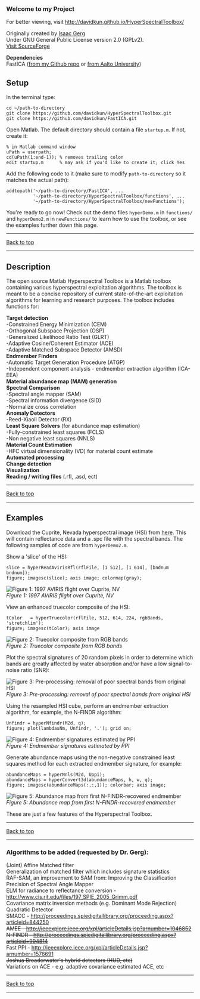 ### Welcome to my Project ###

For better viewing, visit <http://davidkun.github.io/HyperSpectralToolbox/>  

Originally created by [Isaac Gerg](http://www.gergltd.com/home/)  
Under GNU General Public License version 2.0 (GPLv2).  
[Visit SourceForge](http://sourceforge.net/apps/mediawiki/matlabhyperspec/index.php?title=Main_Page)

**Dependencies**  
FastICA ([from my Github repo](https://github.com/davidkun/FastICA) or [from Aalto University](http://research.ics.aalto.fi/ica/fastica/code/dlcode.shtml))

## Setup ##

In the terminal type:

    cd ~/path-to-directory
    git clone https://github.com/davidkun/HyperSpectralToolbox.git
    git clone https://github.com/davidkun/FastICA.git

Open Matlab. The default directory should contain a file `startup.m`. If not, create it:

    % in Matlab command window
    uPath = userpath;
    cd(uPath(1:end-1)); % removes trailing colon
    edit startup.m      % may ask if you'd like to create it; click Yes

Add the following code to it (make sure to modify `path-to-directory` so it matches the actual path):

    addtopath('~/path-to-directory/FastICA', ...
              '~/path-to-directory/HyperSpectralToolbox/functions', ...
              '~/path-to-directory/HyperSpectralToolbox/newFunctions');

You're ready to go now! Check out the demo files `hyperDemo.m` in `functions/` and `hyperDemo2.m` in `newFunctions/` to learn how to use the toolbox, or see the examples further down this page.

***
[Back to top](https://github.com/davidkun/HyperSpectralToolbox#hyperspectral-matlab-toolbox)  
***

## Description ##

The open source Matlab Hyperspectral Toolbox is a Matlab toolbox containing various hyperspectral exploitation algorithms. The toolbox is meant to be a concise repository of current state-of-the-art exploitation algorithms for learning and research purposes. The toolbox includes functions for:

**Target detection**  
-Constrained Energy Minimization (CEM)  
-Orthogonal Subspace Projection (OSP)  
-Generalized Likelihood Ratio Test (GLRT)  
-Adaptive Cosine/Coherent Estimator (ACE)  
-Adaptive Matched Subspace Detector (AMSD)  
**Endmember Finders**  
-Automatic Target Generation Procedure (ATGP)  
-Independent component analysis - endmember extraction algorithm (ICA-EEA)  
**Material abundance map (MAM) generation**  
**Spectral Comparison**  
-Spectral angle mapper (SAM)  
-Spectral information divergence (SID)  
-Normalize cross correlation  
**Anomaly Detectors**  
-Reed-Xiaoli Detector (RX)  
**Least Square Solvers** (for abundance map estimation)  
-Fully-constrained least squares (FCLS)  
-Non negative least squares (NNLS)  
**Material Count Estimation**  
-HFC virtual dimensionality (VD) for material count estimate  
**Automated processing**  
**Change detection**  
**Visualization**  
**Reading / writing files** (.rfl, .asd, ect)

***
[Back to top](https://github.com/davidkun/HyperSpectralToolbox#hyperspectral-matlab-toolbox)  
***

## Examples ##

Download the Cuprite, Nevada hyperspectral image (HSI) from [here](http://aviris.jpl.nasa.gov/data/free_data.html). This will contain reflectance data and a .spc file with the spectral bands. The following samples of code are from `hyperDemo2.m`.

Show a 'slice' of the HSI:

    slice = hyperReadAvirisRfl(rflFile, [1 512], [1 614], [bndnum bndnum]);
    figure; imagesc(slice); axis image; colormap(gray);

![Figure 1: 1997 AVIRIS flight over Cuprite, NV](https://raw.githubusercontent.com/davidkun/HyperSpectralToolbox/master/figures/sampleSlice.png)  
_Figure 1: 1997 AVIRIS flight over Cuprite, NV_

View an enhanced truecolor composite of the HSI:

    tColor   = hyperTruecolor(rflFile, 512, 614, 224, rgbBands, 'stretchlim');
    figure; imagesc(tColor); axis image

![Figure 2: Truecolor composite from RGB bands](https://raw.githubusercontent.com/davidkun/HyperSpectralToolbox/master/figures/truecolor.png)  
_Figure 2: Truecolor composite from RGB bands_

Plot the spectral signatures of 20 random pixels in order to determine which bands are greatly affected by water absorption and/or have a low signal-to-noise ratio (SNR):

![Figure 3: Pre-processing: removal of poor spectral bands from original HSI](https://raw.githubusercontent.com/davidkun/HyperSpectralToolbox/master/figures/targets_spectra.png)  
_Figure 3: Pre-processing: removal of poor spectral bands from original HSI_

Using the resampled HSI cube, perform an endmember extraction algorithm, for example, the N-FINDR algorithm:

    Unfindr = hyperNfindr(M2d, q);
    figure; plot(lambdasNm, Unfindr, '.'); grid on;

![Figure 4: Endmember signatures estimated by PPI](https://raw.githubusercontent.com/davidkun/HyperSpectralToolbox/master/figures/endmmbrs-nfindr.png)  
_Figure 4: Endmember signatures estimated by PPI_

Generate abundance maps using the non-negative constrained least squares method for each extracted endmember signature, for example:

    abundanceMaps = hyperNnls(M2d, Uppi);
    abundanceMaps = hyperConvert3d(abundanceMaps, h, w, q);
    figure; imagesc(abundanceMaps(:,:,1)); colorbar; axis image; 

![Figure 5: Abundance map from first N-FINDR-recovered endmember](https://raw.githubusercontent.com/davidkun/HyperSpectralToolbox/master/figures/abund-nfindr-1.png)  
_Figure 5: Abundance map from first N-FINDR-recovered endmember_

These are just a few features of the Hyperspectral Toolbox.

***
[Back to top](https://github.com/davidkun/HyperSpectralToolbox#hyperspectral-matlab-toolbox)  
***

### Algorithms to be added (requested by Dr. Gerg): ###

(Joint) Affine Matched filter  
Generalization of matched filter which includes signature statistics  
RAF-SAM, an improvement to SAM from: Improving the Classification Precision of Spectral Angle Mapper  
ELM for radiance to reflectance conversion - http://www.cis.rit.edu/files/197_SPIE_2005_Grimm.pdf  
Covariance matrix inversion methods (e.g. Dominant Mode Rejection)  
Quadratic Detector  
SMACC - http://proceedings.spiedigitallibrary.org/proceeding.aspx?articleid=844250  
~~AMEE - http://ieeexplore.ieee.org/xpl/articleDetails.jsp?arnumber=1046852~~  
~~N-FINDR - http://proceedings.spiedigitallibrary.org/proceeding.aspx?articleid=994814~~  
Fast PPI - http://ieeexplore.ieee.org/xpl/articleDetails.jsp?arnumber=1576691  
~~Joshua Broaderwater's hybrid detectors (HUD, etc)~~  
Variations on ACE - e.g. adaptive covariance estimated ACE, etc  


***
[Back to top](https://github.com/davidkun/HyperSpectralToolbox#hyperspectral-matlab-toolbox)  
***